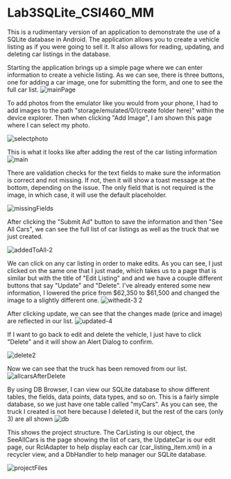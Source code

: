 # Lab3SQLite_CSI460_MM
 
This is a rudimentary version of an application to demonstrate the use of a SQLite database in Android. The application allows you to create a vehicle listing as if you were going to sell it. It also allows for reading, updating, and deleting car listings in the database.


Starting the application brings up a simple page where we can enter information to create a vehicle listing. As we can see, there is three buttons, one for adding a car image, one for submitting the form, and one to see the full car list.
![mainPage](https://github.com/MMahar5/Lab3SQLite_CSI460_MM/assets/97249776/ebc6e3e8-5507-4055-ac12-1421a72c4094)

To add photos from the emulator like you would from your phone, I had to add images to the path "storage/emulated/0/(create folder here)" within the device explorer. Then when clicking "Add Image", I am shown this page where I can select my photo.

![selectphoto](https://github.com/MMahar5/Lab3SQLite_CSI460_MM/assets/97249776/02289a06-19cc-4ff2-b5db-53485d260628)

This is what it looks like after adding the rest of the car listing information 
![main](https://github.com/MMahar5/Lab3SQLite_CSI460_MM/assets/97249776/57e626c1-b669-41c6-b9d3-b1b21f85af17)

There are validation checks for the text fields to make sure the information is correct and not missing. If not, then it will show a toast message at the bottom, depending on the issue. The only field that is not required is the image, in which case, it will use the default placeholder.

![missingFields](https://github.com/MMahar5/Lab3SQLite_CSI460_MM/assets/97249776/c0b0af52-6382-4c78-9af2-f541508625ba)

After clicking the "Submit Ad" button to save the information and then "See All Cars", we can see the full list of car listings as well as the truck that we just created. 

![addedToAll-2](https://github.com/MMahar5/Lab3SQLite_CSI460_MM/assets/97249776/4bd4bd7e-a49b-41c6-9f8a-3a8d7afdf926)

We can click on any car listing in order to make edits. As you can see, I just clicked on the same one that I just made, which takes us to a page that is similar but with the title of "Edit Listing" and and we have a couple different buttons that say "Update" and "Delete". I've already entered some new information, I lowered the price from $62,350 to $61,500 and changed the image to a slightly different one.
![withedit-3 2](https://github.com/MMahar5/Lab3SQLite_CSI460_MM/assets/97249776/66204e1c-a9fa-405c-b93d-c764dfa84166)

After clicking update, we can see that the changes made (price and image) are reflected in our list.
![updated-4](https://github.com/MMahar5/Lab3SQLite_CSI460_MM/assets/97249776/59e0d0a6-b3b5-4821-9344-93ecb1862aa8)

If I want to go back to edit and delete the vehicle, I just have to click "Delete" and it will show an Alert Dialog to confirm. 

![delete2](https://github.com/MMahar5/Lab3SQLite_CSI460_MM/assets/97249776/6192a125-76ec-460e-800a-28de9ba83b17)  

Now we can see that the truck has been removed from our list.
![allcarsAfterDelete](https://github.com/MMahar5/Lab3SQLite_CSI460_MM/assets/97249776/fc9fd98f-1b27-4648-b75b-89119aebaaaa)

By using DB Browser, I can view our SQLite database to show different tables, the fields, data points, data types, and so on. This is a fairly simple database, so we just have one table called "myCars". As you can see, the truck I created is not here because I deleted it, but the rest of the cars (only 3) are all shown
![db](https://github.com/MMahar5/Lab3SQLite_CSI460_MM/assets/97249776/3069d807-0b71-4bea-af4b-3667274af0c8)

This shows the project structure. The CarListing is our object, the SeeAllCars is the page showing the list of cars, the UpdateCar is our edit page, our RclAdapter to help display each car (car_listing_item.xml) in a recycler view, and a DbHandler to help manager our SQLite database.

![projectFiles](https://github.com/MMahar5/Lab3SQLite_CSI460_MM/assets/97249776/359592ca-f85e-43f3-8d8d-11c544dc7e05)
